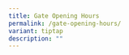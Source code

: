 ```yaml
---
title: Gate Opening Hours
permalink: /gate-opening-hours/
variant: tiptap
description: ""
---
```

<p></p>